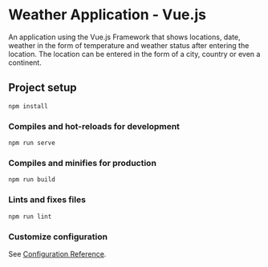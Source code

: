 # Weather Application - Vue.js

An application using the Vue.js Framework that shows locations, date, weather in the form of temperature and weather status after entering the location.
The location can be entered in the form of a city, country or even a continent.

## Project setup

```
npm install
```

### Compiles and hot-reloads for development

```
npm run serve
```

### Compiles and minifies for production

```
npm run build
```

### Lints and fixes files

```
npm run lint
```

### Customize configuration

See [Configuration Reference](https://cli.vuejs.org/config/).
